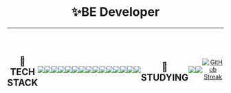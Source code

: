 





<div align="center">

 # ✨BE Developer
 ***
<div style="display:flex; flex-direction:row; align-items:center; justify-items:center">

 ## <p font-size="40px"><b>🥇 TECH STACK</b></p>

 <img src="https://img.shields.io/badge/Java-000000?style=for-the-badge&logo=java&logoColor=white"/>
 <img src="https://img.shields.io/badge/Spring-379B23?style=for-the-badge&logo=spring&logoColor=white"/> 
 <img src="https://img.shields.io/badge/SpringBoot-17BF7C?style=for-the-badge&logo=springboot&logoColor=white"/> 
 <img src="https://img.shields.io/badge/Firebase-DD2C00?style=for-the-badge&logo=firebase&logoColor=white"/>
 <img src="https://img.shields.io/badge/Linux-FCC624?style=for-the-badge&logo=linux&logoColor=white"/>

 ### <p font-size="10px"><b></b></p>
 
 <img src="https://img.shields.io/badge/MySQL-135479?style=for-the-badge&logo=mysql&logoColor=white"/>
 <img src="https://img.shields.io/badge/PostgreSQL-4169E1?style=for-the-badge&logo=postgresql&logoColor=white"/>
 <img src="https://img.shields.io/badge/Redis-FF4438?style=for-the-badge&logo=redis&logoColor=white"/>
 <img src="https://img.shields.io/badge/Apache Kafka-231F20?style=for-the-badge&logo=apache kafka&logoColor=white"/>
 <img src="https://img.shields.io/badge/Docker-2496ED?style=for-the-badge&logo=docker&logoColor=white"/> 
 <img src="https://img.shields.io/badge/Actions-2088FF?style=for-the-badge&logo=githubactions&logoColor=white"/>
 
 ### <p font-size="10px"><b></b></p>

 <img src="https://img.shields.io/badge/Jira-0052CC?style=for-the-badge&logo=jira&logoColor=white"/>
 <img src="https://img.shields.io/badge/Slack-4A154B?style=for-the-badge&logo=slack&logoColor=white"/> 
 <img src="https://img.shields.io/badge/Github-151414?style=for-the-badge&logo=github&logoColor=white"/>
 <img src="https://img.shields.io/badge/Bitbucket-0052CC?style=for-the-badge&logo=bitbucket&logoColor=white"/>
 
 
 

 ### <p font-size="10px"><b></b></p>


## <p font-size="10px"><b>🥉 STUDYING </b></p>

<img src="https://img.shields.io/badge/Kubernetes-326CE5?style=for-the-badge&logo=kubernetes&logoColor=white"/>
<img src="https://img.shields.io/badge/Kotlin-7F52FF?style=for-the-badge&logo=kotlin&logoColor=white"/>



### <p font-size="10px"><b></b></p>

 [![GitHub Streak](https://streak-stats.demolab.com?user=juhoon212&theme=github-dark-dimmed&hide_border=true&border_radius=30&locale=ko)](https://git.io/streak-stats)
 
 
</div>



